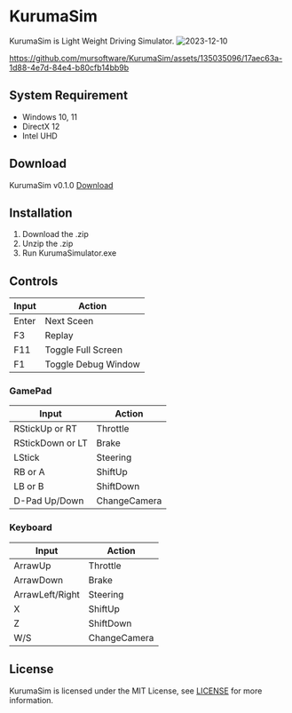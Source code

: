 # KurumaSim
KurumaSim is Light Weight Driving Simulator.
![2023-12-10](https://github.com/mursoftware/KurumaSim/assets/135035096/ce447147-ea26-40a2-ab85-3aedffcbab7f)


https://github.com/mursoftware/KurumaSim/assets/135035096/17aec63a-1d88-4e7d-84e4-b80cfb14bb9b



## System Requirement
- Windows 10, 11
- DirectX 12
- Intel UHD

## Download
KurumaSim v0.1.0 [Download](https://github.com/mursoftware/KurumaSim/releases/download/v0.1.0/KurumaSim_0_1_0.zip)

## Installation
1. Download the .zip
2. Unzip the .zip
2. Run KurumaSimulator.exe

## Controls
| Input | Action |
| --- | --- |
| Enter | Next Sceen |
| F3 | Replay |
| F11 | Toggle Full Screen |
| F1 | Toggle Debug Window |

### GamePad
| Input | Action |
| --- | --- |
| RStickUp or RT | Throttle |
| RStickDown or LT | Brake |
| LStick | Steering |
| RB or A | ShiftUp |
| LB or B | ShiftDown |
| D-Pad Up/Down | ChangeCamera |

### Keyboard
| Input | Action |
| --- | --- |
| ArrawUp | Throttle |
| ArrawDown | Brake |
| ArrawLeft/Right | Steering |
| X | ShiftUp |
| Z | ShiftDown |
| W/S | ChangeCamera |


## License
KurumaSim is licensed under the MIT License, see [LICENSE](LICENSE) for more information.
